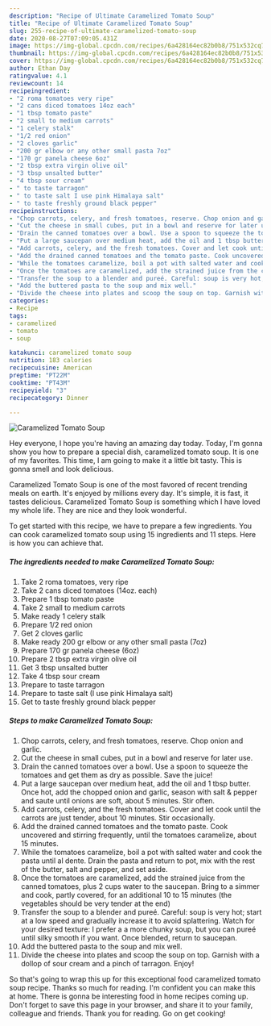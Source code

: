 ```yaml
---
description: "Recipe of Ultimate Caramelized Tomato Soup"
title: "Recipe of Ultimate Caramelized Tomato Soup"
slug: 255-recipe-of-ultimate-caramelized-tomato-soup
date: 2020-08-27T07:09:05.431Z
image: https://img-global.cpcdn.com/recipes/6a428164ec82b0b8/751x532cq70/caramelized-tomato-soup-recipe-main-photo.jpg
thumbnail: https://img-global.cpcdn.com/recipes/6a428164ec82b0b8/751x532cq70/caramelized-tomato-soup-recipe-main-photo.jpg
cover: https://img-global.cpcdn.com/recipes/6a428164ec82b0b8/751x532cq70/caramelized-tomato-soup-recipe-main-photo.jpg
author: Ethan Day
ratingvalue: 4.1
reviewcount: 14
recipeingredient:
- "2 roma tomatoes very ripe"
- "2 cans diced tomatoes 14oz each"
- "1 tbsp tomato paste"
- "2 small to medium carrots"
- "1 celery stalk"
- "1/2 red onion"
- "2 cloves garlic"
- "200 gr elbow or any other small pasta 7oz"
- "170 gr panela cheese 6oz"
- "2 tbsp extra virgin olive oil"
- "3 tbsp unsalted butter"
- "4 tbsp sour cream"
- " to taste tarragon"
- " to taste salt I use pink Himalaya salt"
- " to taste freshly ground black pepper"
recipeinstructions:
- "Chop carrots, celery, and fresh tomatoes, reserve. Chop onion and garlic."
- "Cut the cheese in small cubes, put in a bowl and reserve for later use."
- "Drain the canned tomatoes over a bowl. Use a spoon to squeeze the tomatoes and get them as dry as possible. Save the juice!"
- "Put a large saucepan over medium heat, add the oil and 1 tbsp butter. Once hot, add the chopped onion and garlic, season with salt &amp; pepper and saute until onions are soft, about 5 minutes. Stir often."
- "Add carrots, celery, and the fresh tomatoes. Cover and let cook until the carrots are just tender, about 10 minutes. Stir occasionally."
- "Add the drained canned tomatoes and the tomato paste. Cook uncovered and stirring frequently, until the tomatoes caramelize, about 15 minutes."
- "While the tomatoes caramelize, boil a pot with salted water and cook the pasta until al dente. Drain the pasta and return to pot, mix with the rest of the butter, salt and pepper, and set aside."
- "Once the tomatoes are caramelized, add the strained juice from the canned tomatoes, plus 2 cups water to the saucepan. Bring to a simmer and cook, partly covered, for an additional 10 to 15 minutes (the vegetables should be very tender at the end)"
- "Transfer the soup to a blender and pureé. Careful: soup is very hot; start at a low speed and gradually increase it to avoid splattering. Watch for your desired texture: I prefer a a more chunky soup, but you can pureé until silky smooth if you want. Once blended, return to saucepan."
- "Add the buttered pasta to the soup and mix well."
- "Divide the cheese into plates and scoop the soup on top. Garnish with a dollop of sour cream and a pinch of tarragon. Enjoy!"
categories:
- Recipe
tags:
- caramelized
- tomato
- soup

katakunci: caramelized tomato soup 
nutrition: 183 calories
recipecuisine: American
preptime: "PT22M"
cooktime: "PT43M"
recipeyield: "3"
recipecategory: Dinner

---
```



![Caramelized Tomato Soup](https://img-global.cpcdn.com/recipes/6a428164ec82b0b8/751x532cq70/caramelized-tomato-soup-recipe-main-photo.jpg)

Hey everyone, I hope you're having an amazing day today. Today, I'm gonna show you how to prepare a special dish, caramelized tomato soup. It is one of my favorites. This time, I am going to make it a little bit tasty. This is gonna smell and look delicious.



Caramelized Tomato Soup is one of the most favored of recent trending meals on earth. It's enjoyed by millions every day. It's simple, it is fast, it tastes delicious. Caramelized Tomato Soup is something which I have loved my whole life. They are nice and they look wonderful.


To get started with this recipe, we have to prepare a few ingredients. You can cook caramelized tomato soup using 15 ingredients and 11 steps. Here is how you can achieve that.

<!--inarticleads1-->

##### The ingredients needed to make Caramelized Tomato Soup:

1. Take 2 roma tomatoes, very ripe
1. Take 2 cans diced tomatoes (14oz. each)
1. Prepare 1 tbsp tomato paste
1. Take 2 small to medium carrots
1. Make ready 1 celery stalk
1. Prepare 1/2 red onion
1. Get 2 cloves garlic
1. Make ready 200 gr elbow or any other small pasta (7oz)
1. Prepare 170 gr panela cheese (6oz)
1. Prepare 2 tbsp extra virgin olive oil
1. Get 3 tbsp unsalted butter
1. Take 4 tbsp sour cream
1. Prepare  to taste tarragon
1. Prepare  to taste salt (I use pink Himalaya salt)
1. Get  to taste freshly ground black pepper




<!--inarticleads2-->

##### Steps to make Caramelized Tomato Soup:

1. Chop carrots, celery, and fresh tomatoes, reserve. Chop onion and garlic.
1. Cut the cheese in small cubes, put in a bowl and reserve for later use.
1. Drain the canned tomatoes over a bowl. Use a spoon to squeeze the tomatoes and get them as dry as possible. Save the juice!
1. Put a large saucepan over medium heat, add the oil and 1 tbsp butter. Once hot, add the chopped onion and garlic, season with salt &amp; pepper and saute until onions are soft, about 5 minutes. Stir often.
1. Add carrots, celery, and the fresh tomatoes. Cover and let cook until the carrots are just tender, about 10 minutes. Stir occasionally.
1. Add the drained canned tomatoes and the tomato paste. Cook uncovered and stirring frequently, until the tomatoes caramelize, about 15 minutes.
1. While the tomatoes caramelize, boil a pot with salted water and cook the pasta until al dente. Drain the pasta and return to pot, mix with the rest of the butter, salt and pepper, and set aside.
1. Once the tomatoes are caramelized, add the strained juice from the canned tomatoes, plus 2 cups water to the saucepan. Bring to a simmer and cook, partly covered, for an additional 10 to 15 minutes (the vegetables should be very tender at the end)
1. Transfer the soup to a blender and pureé. Careful: soup is very hot; start at a low speed and gradually increase it to avoid splattering. Watch for your desired texture: I prefer a a more chunky soup, but you can pureé until silky smooth if you want. Once blended, return to saucepan.
1. Add the buttered pasta to the soup and mix well.
1. Divide the cheese into plates and scoop the soup on top. Garnish with a dollop of sour cream and a pinch of tarragon. Enjoy!




So that's going to wrap this up for this exceptional food caramelized tomato soup recipe. Thanks so much for reading. I'm confident you can make this at home. There is gonna be interesting food in home recipes coming up. Don't forget to save this page in your browser, and share it to your family, colleague and friends. Thank you for reading. Go on get cooking!
